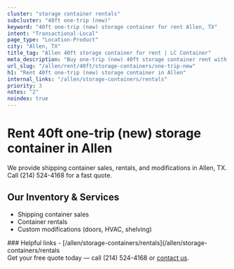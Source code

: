 ```yaml
---
cluster: "storage container rentals"
subcluster: "40ft one-trip (new)"
keyword: "40ft one-trip (new) storage container for rent Allen, TX"
intent: "Transactional-Local"
page_type: "Location-Product"
city: "Allen, TX"
title_tag: "Allen 40ft storage container for rent | LC Container"
meta_description: "Buy one-trip (new) 40ft storage container rent with local delivery in Allen, TX. LC Container — local Since 2003. Request a fast quote today."
url_slug: "/allen/rent/40ft/storage-containers/one-trip-new"
h1: "Rent 40ft one-trip (new) storage container in Allen"
internal_links: "/allen/storage-containers/rentals"
priority: 3
notes: "2"
noindex: true
---
```


# Rent 40ft one-trip (new) storage container in Allen

We provide shipping container sales, rentals, and modifications in Allen, TX. Call (214) 524-4168 for a fast quote.

## Our Inventory & Services
- Shipping container sales
- Container rentals
- Custom modifications (doors, HVAC, shelving)

<div data-section="internal-links">
### Helpful links
- [/allen/storage-containers/rentals](/allen/storage-containers/rentals
</div>

<div data-section="cta">
Get your free quote today — call (214) 524-4168 or <a href="/contact">contact us</a>.
</div>

<script type="application/ld+json">{"@context":"https://schema.org","@type":"FAQPage","mainEntity":[{"@type":"Question","name":"How much does delivery cost in Allen, TX?","acceptedAnswer":{"@type":"Answer","text":"Delivery costs vary by distance and container size. Most deliveries in Allen, TX range from $150-$300. Call (214) 524-4168 for an exact quote based on your specific location."}},{"@type":"Question","name":"Do you offer financing or payment plans?","acceptedAnswer":{"@type":"Answer","text":"We accept major credit cards, checks, and can discuss commercial terms for bulk purchases. Call (214) 524-4168 to discuss options."}},{"@type":"Question","name":"Can you customize containers in Allen, TX?","acceptedAnswer":{"@type":"Answer","text":"Yes — we perform modifications like doors, HVAC, insulation, and shelving. Request a custom quote at (214) 524-4168 or via our contact form."}}]}</script>
